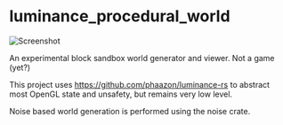 # luminance_procedural_world

![Screenshot](https://github.com/twetzel59/luminance_procedural_world/raw/master/screenshot.png "Screenshot")

An experimental block sandbox world generator and viewer. Not a game (yet?)

This project uses https://github.com/phaazon/luminance-rs to abstract most OpenGL state and unsafety, but remains very low level.

Noise based world generation is performed using the noise crate.
